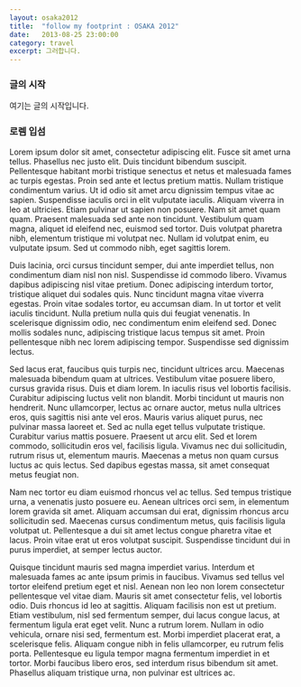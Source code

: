 ```yaml
---
layout: osaka2012
title:  "follow my footprint : OSAKA 2012"
date:   2013-08-25 23:00:00
category: travel
excerpt: 그러합니다.
---
```


### 글의 시작

여기는 글의 시작입니다. 


### 로렘 입섬

Lorem ipsum dolor sit amet, consectetur adipiscing elit. Fusce sit amet urna tellus. Phasellus nec justo elit. Duis tincidunt bibendum suscipit. Pellentesque habitant morbi tristique senectus et netus et malesuada fames ac turpis egestas. Proin sed ante et lectus pretium mattis. Nullam tristique condimentum varius. Ut id odio sit amet arcu dignissim tempus vitae ac sapien. Suspendisse iaculis orci in elit vulputate iaculis. Aliquam viverra in leo at ultricies. Etiam pulvinar ut sapien non posuere. Nam sit amet quam quam. Praesent malesuada sed ante non tincidunt. Vestibulum quam magna, aliquet id eleifend nec, euismod sed tortor. Duis volutpat pharetra nibh, elementum tristique mi volutpat nec. Nullam id volutpat enim, eu vulputate ipsum. Sed ut commodo nibh, eget sagittis lorem.

Duis lacinia, orci cursus tincidunt semper, dui ante imperdiet tellus, non condimentum diam nisl non nisl. Suspendisse id commodo libero. Vivamus dapibus adipiscing nisl vitae pretium. Donec adipiscing interdum tortor, tristique aliquet dui sodales quis. Nunc tincidunt magna vitae viverra egestas. Proin vitae sodales tortor, eu accumsan diam. In ut tortor et velit iaculis tincidunt. Nulla pretium nulla quis dui feugiat venenatis. In scelerisque dignissim odio, nec condimentum enim eleifend sed. Donec mollis sodales nunc, adipiscing tristique lacus tempus sit amet. Proin pellentesque nibh nec lorem adipiscing tempor. Suspendisse sed dignissim lectus.

Sed lacus erat, faucibus quis turpis nec, tincidunt ultrices arcu. Maecenas malesuada bibendum quam at ultrices. Vestibulum vitae posuere libero, cursus gravida risus. Duis et diam lorem. In iaculis risus vel lobortis facilisis. Curabitur adipiscing luctus velit non blandit. Morbi tincidunt ut mauris non hendrerit. Nunc ullamcorper, lectus ac ornare auctor, metus nulla ultrices eros, quis sagittis nisi ante vel eros. Mauris varius aliquet purus, nec pulvinar massa laoreet et. Sed ac nulla eget tellus vulputate tristique. Curabitur varius mattis posuere. Praesent ut arcu elit. Sed et lorem commodo, sollicitudin eros vel, facilisis ligula. Vivamus nec dui sollicitudin, rutrum risus ut, elementum mauris. Maecenas a metus non quam cursus luctus ac quis lectus. Sed dapibus egestas massa, sit amet consequat metus feugiat non.

Nam nec tortor eu diam euismod rhoncus vel ac tellus. Sed tempus tristique urna, a venenatis justo posuere eu. Aenean ultrices orci sem, in elementum lorem gravida sit amet. Aliquam accumsan dui erat, dignissim rhoncus arcu sollicitudin sed. Maecenas cursus condimentum metus, quis facilisis ligula volutpat ut. Pellentesque a dui sit amet lectus congue pharetra vitae et lacus. Proin vitae erat ut eros volutpat suscipit. Suspendisse tincidunt dui in purus imperdiet, at semper lectus auctor.

Quisque tincidunt mauris sed magna imperdiet varius. Interdum et malesuada fames ac ante ipsum primis in faucibus. Vivamus sed tellus vel tortor eleifend pretium eget et nisl. Aenean non leo non lorem consectetur pellentesque vel vitae diam. Mauris sit amet consectetur felis, vel lobortis odio. Duis rhoncus id leo at sagittis. Aliquam facilisis non est ut pretium. Etiam vestibulum, nisl sed fermentum semper, dui lacus congue lacus, at fermentum ligula erat eget velit. Nunc a rutrum lorem. Nullam in odio vehicula, ornare nisi sed, fermentum est. Morbi imperdiet placerat erat, a scelerisque felis. Aliquam congue nibh in felis ullamcorper, eu rutrum felis porta. Pellentesque eu ligula tempor magna fermentum imperdiet in et tortor. Morbi faucibus libero eros, sed interdum risus bibendum sit amet. Phasellus aliquam tristique urna, non pulvinar est ultrices ac.